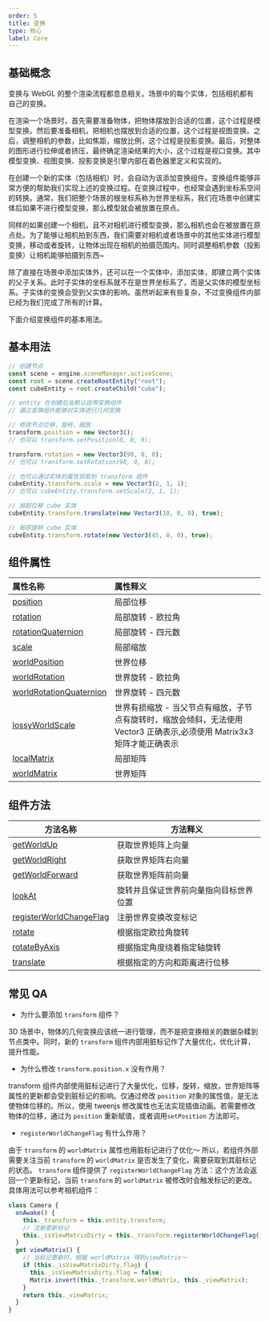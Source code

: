```yaml
---
order: 5
title: 变换
type: 核心
label: Core
---
```


<playground src="transform-basic.ts"></playground>

## 基础概念
变换与 WebGL 的整个渲染流程都息息相关。场景中的每个实体，包括相机都有自己的变换。

在渲染一个场景时，首先需要准备物体，把物体摆放到合适的位置，这个过程是模型变换。然后要准备相机，把相机也摆放到合适的位置，这个过程是视图变换。之后，调整相机的参数，比如焦距，缩放比例，这个过程是投影变换。最后，对整体的图形进行拉伸或者挤压，最终确定渲染结果的大小，这个过程是视口变换。其中模型变换、视图变换、投影变换是引擎内部在着色器里定义和实现的。

在创建一个新的实体（包括相机）时，会自动为该添加变换组件。变换组件能够非常方便的帮助我们实现上述的变换过程。在变换过程中，也经常会遇到坐标系空间的转换。通常，我们把整个场景的根坐标系称为世界坐标系，我们在场景中创建实体后如果不进行模型变换，那么模型就会被放置在原点。

同样的如果创建一个相机，且不对相机进行模型变换，那么相机也会在被放置在原点处。为了能够让相机拍到东西，我们需要对相机或者场景中的其他实体进行模型变换，移动或者旋转，让物体出现在相机的拍摄范围内。同时调整相机参数（投影变换）让相机能够拍摄到东西~

除了直接在场景中添加实体外，还可以在一个实体中，添加实体，即建立两个实体的父子关系。此时子实体的坐标系就不在是世界坐标系了，而是父实体的模型坐标系。子实体的变换会受到父实体的影响。虽然听起来有些复杂，不过变换组件内部已经为我们完成了所有的计算。

下面介绍变换组件的基本用法。

## 基本用法

```typescript
// 创建节点
const scene = engine.sceneManager.activeScene;
const root = scene.createRootEntity("root");
const cubeEntity = root.createChild("cube");

// entity 在创建后会默认自带变换组件
// 通过变换组件能够对实体进行几何变换

// 修改节点位移，旋转，缩放
transform.position = new Vector3();
// 也可以 transform.setPosition(0, 0, 0);

transform.rotation = new Vector3(90, 0, 0);
// 也可以 transform.setRotation(90, 0, 0);

// 也可以通过实体的属性获取到 transform 组件
cubeEntity.transform.scale = new Vector3(2, 1, 1);
// 也可以 cubeEntity.transform.setScale(2, 1, 1);

// 局部位移 cube 实体
cubeEntity.transform.translate(new Vector3(10, 0, 0), true);

// 局部旋转 cube 实体
cubeEntity.transform.rotate(new Vector3(45, 0, 0), true);
```

## 组件属性

| 属性名称 | 属性释义 |
| :-- | :-- |
| [position](${api}core/Transform#position) | 局部位移 |
| [rotation](${api}core/Transform#rotation) | 局部旋转 - 欧拉角 |
| [rotationQuaternion](${api}core/Transform#rotationquaternion) | 局部旋转 - 四元数 |
| [scale](${api}core/Transform#scale) | 局部缩放 |
| [worldPosition](${api}core/Transform#worldPosition) | 世界位移 |
| [worldRotation](${api}core/Transform#worldRotation) | 世界旋转 - 欧拉角 |
| [worldRotationQuaternion](${api}core/Transform#worldRotationQuaternion) | 世界旋转 - 四元数 |
| [lossyWorldScale](${api}core/Transform#lossyWorldScale) | 世界有损缩放 - 当父节点有缩放，子节点有旋转时，缩放会倾斜，无法使用 Vector3 正确表示,必须使用 Matrix3x3 矩阵才能正确表示 |
| [localMatrix](${api}core/Transform#localMatrix) | 局部矩阵 |
| [worldMatrix](${api}core/Transform#worldMatrix) | 世界矩阵 |

## 组件方法

| 方法名称                                                                | 方法释义                               |
| ----------------------------------------------------------------------- | -------------------------------------- |
| [getWorldUp](${api}core/Transform#getWorldUp)                           | 获取世界矩阵上向量                     |
| [getWorldRight](${api}core/Transform#getWorldRight)                     | 获取世界矩阵右向量                     |
| [getWorldForward](${api}core/Transform#getWorldForward)                 | 获取世界矩阵前向量                     |
| [lookAt](${api}core/Transform#lookAt)                                   | 旋转并且保证世界前向量指向目标世界位置 |
| [registerWorldChangeFlag](${api}core/Transform#registerWorldChangeFlag) | 注册世界变换改变标记                   |
| [rotate](${api}core/Transform#rotate)                                   | 根据指定欧拉角旋转                     |
| [rotateByAxis](${api}core/Transform#rotateByAxis)                       | 根据指定角度绕着指定轴旋转             |
| [translate](${api}core/Transform#translate)                             | 根据指定的方向和距离进行位移           |

## 常见 QA

- 为什么要添加 `transform` 组件？

3D 场景中，物体的几何变换应该统一进行管理，而不是把变换相关的数据杂糅到节点类中。同时，新的 `transform` 组件内部用脏标记作了大量优化，优化计算，提升性能。 ​

- 为什么修改 `transform.position.x` 没有作用？

transform 组件内部使用脏标记进行了大量优化，位移，旋转，缩放，世界矩阵等属性的更新都会受到脏标记的影响。仅通过修改 `position` 对象的属性值，是无法使物体位移的。所以，使用 tweenjs 修改属性也无法实现插值动画。若需要修改物体的位移，通过为 `position` 重新赋值，或者调用`setPosition` 方法即可。

- `registerWorldChangeFlag` 有什么作用？

由于 `transform` 的 `worldMatrix` 属性也用脏标记进行了优化～ 所以，若组件外部需要关注当前 `transform` 的 `worldMatrix` 是否发生了变化，需要获取到其脏标记的状态。 `transform` 组件提供了 `registerWorldChangeFlag` 方法：这个方法会返回一个更新标记，当前 `transform` 的 `worldMatrix` 被修改时会触发标记的更改。具体用法可以参考相机组件：

```typescript
class Camera {
  onAwake() {
    this._transform = this.entity.transform;
    // 注册更新标记
    this._isViewMatrixDirty = this._transform.registerWorldChangeFlag();
  }
  get viewMatrix() {
    // 当标记更新时，根据 worldMatrix 得到viewMatrix～
  	if (this._isViewMatrixDirty.flag) {
      this._isViewMatrixDirty.flag = false;
      Matrix.invert(this._transform.worldMatrix, this._viewMatrix);
    }
    return this._viewMatrix;
  }
}
```

